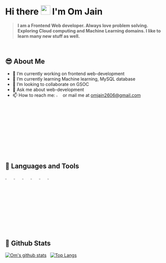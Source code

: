 # Hi there <img src="https://raw.githubusercontent.com/MartinHeinz/MartinHeinz/master/wave.gif" width="30px"> I'm Om Jain

> __I am a Frontend Web developer. Always love problem solving. Exploring Cloud computing and Machine Learning domains. I like to learn many new stuff as well.__

<br>

## 😎 About Me
- 🔭 I’m currently working on frontend web-development
- 🌱 I’m currently learning Machine learning, MySQL database
- 👯 I’m looking to collaborate on GSOC
- 💬 Ask me about web-development
- 📫 How to reach me: [<img src="https://img.icons8.com/color/48/000000/linkedin.png" width="3.5%"/>][linkedInProfile] or mail me at omjain2606@gmail.com

<br>
<br>

## 🚀 Languages and Tools
<img src="https://user-images.githubusercontent.com/60605251/122797853-8a032780-d2dd-11eb-9701-e2ae83a8a21b.png" width="3%" alt="Nodejs" title="Nodejs"/> &nbsp; 
<img src="https://user-images.githubusercontent.com/60605251/122797416-152fed80-d2dd-11eb-81f1-29a0cb6ac2f1.png" width="3%" alt="React" title="React"/> &nbsp; 
<img src="https://img.icons8.com/color/48/000000/redux.png" width="3%" alt="Redux" title="Redux"/> &nbsp; 
<img src="https://img.icons8.com/color/48/000000/firebase.png" width="3%" alt="Firebase" title="Firebase"/> &nbsp; 
<img src="https://img.icons8.com/color/48/000000/mongodb.png" width="3%" alt="Mongodb" title="Mongodb"/> &nbsp;
<img src="https://img.icons8.com/color/48/000000/javascript.png" width="3%" alt="Javascript" title="Javascript"/> &nbsp;


<br>
<br>

## 📃 Github Stats
[![Om's github stats](https://github-readme-stats.vercel.app/api?username=omjain2001&theme=dark&show_icons=true)](https://github.com/omjain2001/github-readme-stats) &nbsp;
[![Top Langs](https://github-readme-stats.vercel.app/api/top-langs/?username=omjain2001&layout=compact&theme=dark)](https://github.com/omjain2001/github-readme-stats)

[linkedInProfile]: https://www.linkedin.com/in/om-jain-981752197
          
[Reactjs]: https://user-images.githubusercontent.com/60605251/122797416-152fed80-d2dd-11eb-81f1-29a0cb6ac2f1.png
